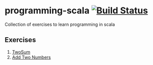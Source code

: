 # programming-scala [![Build Status](https://travis-ci.org/navene/programming-scala.svg?branch=master)](https://travis-ci.org/navene/programming-scala)
Collection of exercises to learn programming in scala

## Exercises
1. [TwoSum](src/main/scala/com/progscala/leetcode/TwoSum.scala)
2. [Add Two Numbers](src/main/scala/com/progscala/leetcode/AddTwoNumbers.scala)
